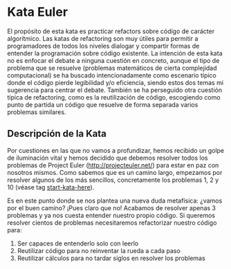 Kata Euler
==========

El propósito de esta kata es practicar refactors sobre código de carácter algorítmico.
Las katas de refactoring son muy útiles para permitir a programadores de todos los niveles dialogar y compartir formas de entender la programación sobre código existente.
La intención de esta kata no es enfocar el debate a ninguna cuestión en concreto, aunque el tipo de problema que se resuelve (problemas matemáticos de cierta complejidad computacional) se ha buscado intencionadamente como escenario típico donde el código pierde legibilidad y/o eficiencia, siendo estos dos temas mi sugerencia para centrar el debate. También se ha perseguido otra cuestión típica de refactoring, como es la reutilización de código, escogiendo como punto de partida un código que resuelve de forma separada varios problemas similares. 


Descripción de la Kata
----------------------

Por cuestiones en las que no vamos a profundizar, hemos recibido un golpe de iluminación vital y hemos decidido que debemos resolver todos los problemas de Project Euler (http://projecteuler.net/) para estar en paz con nosotros mismos. Como sabemos que es un camino largo, empezamos por resolver algunos de los más sencillos, concretamente los problemas 1, 2 y 10 (véase tag [start-kata-here](https://github.com/pepellou/KataEuler/tree/start-kata-here)).

Es en este punto donde se nos plantea una nueva duda metafísica: ¿vamos por el buen camino? ¡Pues claro que no! Acabamos de resolver apenas 3 problemas y ya nos cuesta entender nuestro propio código. 
Si queremos resolver cientos de problemas necesitaremos refactorizar nuestro código para:

1. Ser capaces de entenderlo solo con leerlo
2. Reutilizar código para no reinventar la rueda a cada paso
3. Reutilizar cálculos para no tardar siglos en resolver los problemas
